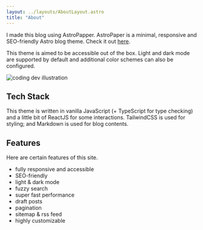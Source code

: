 ```yaml
---
layout: ../layouts/AboutLayout.astro
title: "About"
---
```


I made this blog using AstroPapper. AstroPaper is a minimal, responsive and SEO-friendly Astro blog theme. Check it out [here](https://satnaing.dev/blog).

This theme is aimed to be accessible out of the box. Light and dark mode are supported by
default and additional color schemes can also be configured.

<div>
  <img src="/assets/dev.svg" class="sm:w-1/2 mx-auto" alt="coding dev illustration">
</div>

## Tech Stack

This theme is written in vanilla JavaScript (+ TypeScript for type checking) and a little bit of ReactJS for some interactions. TailwindCSS is used for styling; and Markdown is used for blog contents.

## Features

Here are certain features of this site.

- fully responsive and accessible
- SEO-friendly
- light & dark mode
- fuzzy search
- super fast performance
- draft posts
- pagination
- sitemap & rss feed
- highly customizable
